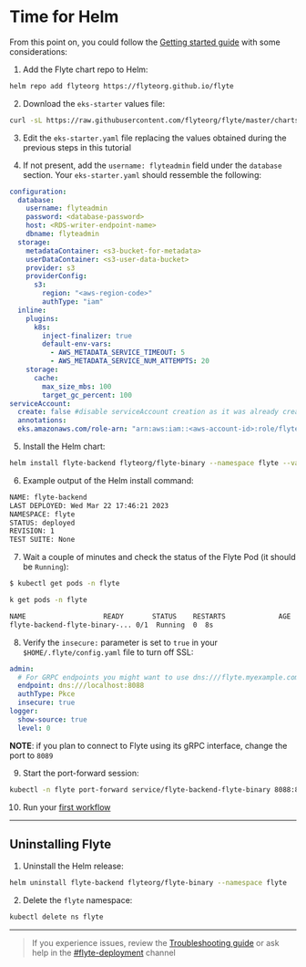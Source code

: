 # Time for Helm
From this point on, you could follow the [Getting started guide](https://docs.flyte.org/en/latest/deployment/deployment/cloud_simple.html) with some considerations:

1. Add the Flyte chart repo to Helm:

```bash
helm repo add flyteorg https://flyteorg.github.io/flyte
```

2. Download the `eks-starter` values file:
```bash
curl -sL https://raw.githubusercontent.com/flyteorg/flyte/master/charts/flyte-binary/eks-starter.yaml > eks-starter.yaml
```
3. Edit the `eks-starter.yaml` file replacing the values obtained during the previous steps in this tutorial

4. If not present, add the `username: flyteadmin` field under the `database` section. Your `eks-starter.yaml` should ressemble the following:

```yaml
configuration:
  database:
    username: flyteadmin
    password: <database-password>
    host: <RDS-writer-endpoint-name>
    dbname: flyteadmin  
  storage:
    metadataContainer: <s3-bucket-for-metadata>
    userDataContainer: <s3-user-data-bucket>
    provider: s3
    providerConfig:
      s3:
        region: "<aws-region-code>"
        authType: "iam"
  inline:
    plugins:
      k8s:
        inject-finalizer: true
        default-env-vars:
          - AWS_METADATA_SERVICE_TIMEOUT: 5
          - AWS_METADATA_SERVICE_NUM_ATTEMPTS: 20
    storage:
      cache:
        max_size_mbs: 100
        target_gc_percent: 100
serviceAccount:
  create: false #disable serviceAccount creation as it was already created in Lab #3
  annotations:
  eks.amazonaws.com/role-arn: "arn:aws:iam::<aws-account-id>:role/flyte-system-role"
```

5. Install the Helm chart:
```bash
helm install flyte-backend flyteorg/flyte-binary --namespace flyte --values eks-starter.yaml
```

6. Example output of the Helm install command:
```bash
NAME: flyte-backend
LAST DEPLOYED: Wed Mar 22 17:46:21 2023
NAMESPACE: flyte
STATUS: deployed
REVISION: 1
TEST SUITE: None
```
7. Wait a couple of minutes and check the status of the Flyte Pod (it should be `Running`):
```bash
$ kubectl get pods -n flyte

k get pods -n flyte

NAME                   READY       STATUS    RESTARTS             AGE
flyte-backend-flyte-binary-... 0/1  Running  0  8s
```
8. Verify the `insecure:` parameter is set to `true` in your `$HOME/.flyte/config.yaml` file to turn off SSL:
```yaml
admin:
  # For GRPC endpoints you might want to use dns:///flyte.myexample.com
  endpoint: dns:///localhost:8088
  authType: Pkce
  insecure: true
logger:
  show-source: true
  level: 0
```
**NOTE**: if you plan to connect to Flyte using its gRPC interface, change the port to `8089`

9. Start the port-forward session:

```bash
kubectl -n flyte port-forward service/flyte-backend-flyte-binary 8088:8088 8089:8089
```

10. Run your [first workflow](https://docs.flyte.org/en/latest/deployment/deployment/cloud_simple.html#test-workflow)
____

## Uninstalling Flyte

1. Uninstall the Helm release:
```bash
helm uninstall flyte-backend flyteorg/flyte-binary --namespace flyte
```
2. Delete the `flyte` namespace:
```bash
kubectl delete ns flyte
```
_____
> If you experience issues, review the [Troubleshooting guide](https://docs.flyte.org/en/latest/community/troubleshoot.html) or ask help in the [#flyte-deployment](https://flyte-org.slack.com/archives/C01P3B761A6) channel